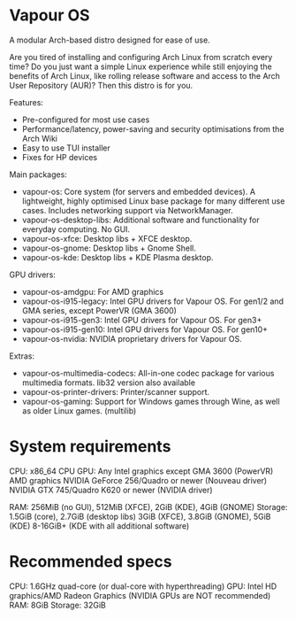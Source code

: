 # Vapour OS
A modular Arch-based distro designed for ease of use.

Are you tired of installing and configuring Arch Linux from scratch every time? Do you just want a simple Linux experience while still enjoying the benefits of Arch Linux, like rolling release software and access to the Arch User Repository (AUR)? Then this distro is for you.

Features:
 - Pre-configured for most use cases
 - Performance/latency, power-saving and security optimisations from the Arch Wiki
 - Easy to use TUI installer
 - Fixes for HP devices

Main packages:
 - vapour-os: Core system (for servers and embedded devices). A lightweight, highly optimised Linux base package for many different use cases. Includes networking support via NetworkManager.
 - vapour-os-desktop-libs: Additional software and functionality for everyday computing. No GUI.
 - vapour-os-xfce: Desktop libs + XFCE desktop.
 - vapour-os-gnome: Desktop libs + Gnome Shell.
 - vapour-os-kde: Desktop libs + KDE Plasma desktop.

GPU drivers:
 - vapour-os-amdgpu: For AMD graphics
 - vapour-os-i915-legacy: Intel GPU drivers for Vapour OS. For gen1/2 and GMA series, except PowerVR (GMA 3600)
 - vapour-os-i915-gen3: Intel GPU drivers for Vapour OS. For gen3+
 - vapour-os-i915-gen10: Intel GPU drivers for Vapour OS. For gen10+
 - vapour-os-nvidia: NVIDIA proprietary drivers for Vapour OS.

Extras:
 - vapour-os-multimedia-codecs: All-in-one codec package for various multimedia formats. lib32 version also available
 - vapour-os-printer-drivers: Printer/scanner support.
 - vapour-os-gaming: Support for Windows games through Wine, as well as older Linux games. (multilib)

# System requirements
CPU: x86_64 CPU
GPU: Any Intel graphics except GMA 3600 (PowerVR)
     AMD graphics
     NVIDIA GeForce 256/Quadro or newer (Nouveau driver)
     NVIDIA GTX 745/Quadro K620 or newer (NVIDIA driver)

RAM: 256MiB (no GUI), 512MiB (XFCE), 2GiB (KDE), 4GiB (GNOME)
Storage: 1.5GiB (core), 2.7GiB (desktop libs)
         3GiB (XFCE), 3.8GiB (GNOME), 5GiB (KDE)
         8-16GiB+ (KDE with all additional software)

# Recommended specs
CPU: 1.6GHz quad-core (or dual-core with hyperthreading)
GPU: Intel HD graphics/AMD Radeon Graphics (NVIDIA GPUs are NOT recommended)
RAM: 8GiB
Storage: 32GiB
